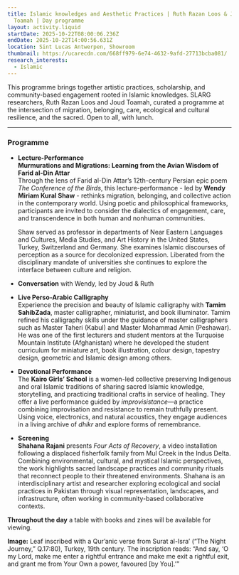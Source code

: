 ```yaml
---
title: Islamic knowledges and Aesthetic Practices | Ruth Razan Loos & Joud
  Toamah | Day programme
layout: activity.liquid
startDate: 2025-10-22T08:00:06.236Z
endDate: 2025-10-22T14:00:56.631Z
location: Sint Lucas Antwerpen, Showroom
thumbnail: https://ucarecdn.com/668ff979-6e74-4632-9afd-27713bcba081/
research_interests:
  - Islamic
---
```

<!--StartFragment-->

This programme brings together artistic practices, scholarship, and community-based engagement rooted in Islamic knowledges. SLARG researchers, Ruth Razan Loos and Joud Toamah, curated a programme at the intersection of migration, belonging, care, ecological and cultural resilience, and the sacred. Open to all, with lunch.

<!--EndFragment-->

- - -

### **Programme**

* **Lecture-Performance**\
  **Murmurations and Migrations: Learning from the Avian Wisdom of Farid al-Din Attar**\
  Through the lens of Farid al-Din Attar’s 12th-century Persian epic poem *The Conference of the Birds*, this lecture-performance - led by **Wendy Miriam Kural Shaw** - rethinks migration, belonging, and collective action in the contemporary world. Using poetic and philosophical frameworks, participants are invited to consider the dialectics of engagement, care, and transcendence in both human and nonhuman communities. 

  Shaw served as professor in departments of Near Eastern Languages and Cultures, Media Studies, and Art History in the United States, Turkey, Switzerland and Germany. She examines Islamic discourses of perception as a source for decolonized expression. Liberated from the disciplinary mandate of universities she continues to explore the interface between culture and religion. 
* **Conversation** with Wendy, led by Joud & Ruth
* **Live Perso-Arabic Calligraphy**\
  Experience the precision and beauty of Islamic calligraphy with **Tamim SahibZada**, master calligrapher, miniaturist, and book illuminator. Tamim refined his calligraphy skills under the guidance of master calligraphers such as Master Taheri (Kabul) and Master Mohammad Amin (Peshawar). He was one of the first lecturers and student mentors at the Turquoise Mountain Institute (Afghanistan) where he developed the student curriculum for miniature art, book illustration, colour design, tapestry design, geometric and Islamic design among others.
* **Devotional Performance**\
  The **Kairo Girls’ School** is a women-led collective preserving Indigenous and oral Islamic traditions of sharing sacred Islamic knowledge, storytelling, and practicing traditional crafts in service of healing. They offer a live performance guided by *improvisistance*—a practice combining improvisation and resistance to remain truthfully present. Using voice, electronics, and natural acoustics, they engage audiences in a living archive of *dhikr* and explore forms of remembrance.
* **Screening**\
  **Shahana Rajani** presents *Four Acts of Recovery*, a video installation following a displaced fisherfolk family from Mul Creek in the Indus Delta. Combining environmental, cultural, and mystical Islamic perspectives, the work highlights sacred landscape practices and community rituals that reconnect people to their threatened environments. Shahana is an interdisciplinary artist and researcher exploring ecological and social practices in Pakistan through visual representation, landscapes, and infrastructure, often working in community-based collaborative contexts.

**Throughout the day** a table with books and zines will be available for viewing.

**Image:** Leaf inscribed with a Qur’anic verse from Surat al-Isra’ (“The Night Journey,” Q.17:80), Turkey, 19th century. The inscription reads: “And say, ‘O my Lord, make me enter a rightful entrance and make me exit a rightful exit, and grant me from Your Own a power, favoured \[by You].’”